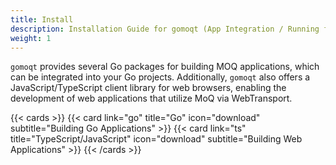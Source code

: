 ```yaml
---
title: Install
description: Installation Guide for gomoqt (App Integration / Running from Source)
weight: 1
---
```


`gomoqt` provides several Go packages for building MOQ applications, which can be integrated into your Go projects.
Additionally, `gomoqt` also offers a JavaScript/TypeScript client library for web browsers, enabling the development of web applications that utilize MoQ via WebTransport.


{{< cards >}}
	{{< card link="go" title="Go" icon="download" subtitle="Building Go Applications" >}}
	{{< card link="ts" title="TypeScript/JavaScript" icon="download" subtitle="Building Web Applications" >}}
{{< /cards >}}